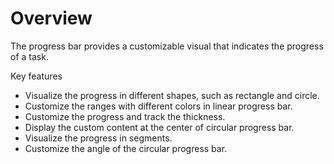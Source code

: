 # Overview

The progress bar provides a customizable visual that indicates the progress of a task.

Key features

* Visualize the progress in different shapes, such as rectangle and circle.
* Customize the ranges with different colors in linear progress bar.
* Customize the progress and track the thickness.
* Display the custom content at the center of circular progress bar.
* Visualize the progress in segments.
* Customize the angle of the circular progress bar.
